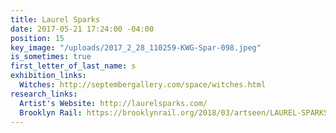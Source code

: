 ```yaml
---
title: Laurel Sparks
date: 2017-05-21 17:24:00 -04:00
position: 15
key_image: "/uploads/2017_2_28_110259-KWG-Spar-098.jpeg"
is_sometimes: true
first_letter_of_last_name: s
exhibition_links:
  Witches: http://septembergallery.com/space/witches.html
research_links:
  Artist's Website: http://laurelsparks.com/
  Brooklyn Rail: https://brooklynrail.org/2018/03/artseen/LAUREL-SPARKS-Geomantria
---
```


